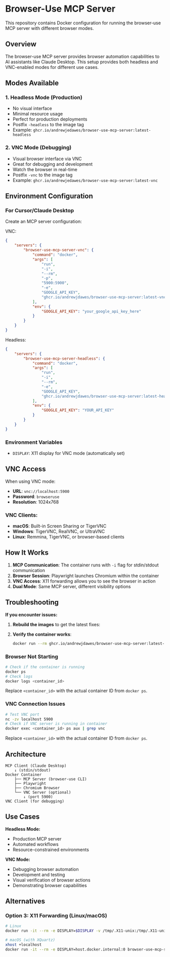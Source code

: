 # Browser-Use MCP Server

This repository contains Docker configuration for running the browser-use MCP server with different browser modes.

## Overview

The browser-use MCP server provides browser automation capabilities to AI assistants like Claude Desktop. This setup provides both headless and VNC-enabled modes for different use cases.

## Modes Available

### 1. Headless Mode (Production)

-   No visual interface
-   Minimal resource usage
-   Perfect for production deployments
-   Postfix `-headless` to the image tag
-   Example: `ghcr.io/andrewjedawes/browser-use-mcp-server:latest-headless`

### 2. VNC Mode (Debugging)

-   Visual browser interface via VNC
-   Great for debugging and development
-   Watch the browser in real-time
-   Postfix `-vnc` to the image tag
-   Example: `ghcr.io/andrewjedawes/browser-use-mcp-server:latest-vnc`

## Environment Configuration

### For Cursor/Claude Desktop

Create an MCP server configuration:

VNC:

```json
{
	"servers": {
		"browser-use-mcp-server-vnc": {
			"command": "docker",
			"args": [
				"run",
				"-i",
				"--rm",
				"-p",
				"5900:5900",
				"-e",
				"GOOGLE_API_KEY",
				"ghcr.io/andrewjdawes/browser-use-mcp-server:latest-vnc"
			],
			"env": {
				"GOOGLE_API_KEY": "your_google_api_key_here"
			}
		}
	}
}
```

Headless:

```json
{
	"servers": {
		"browser-use-mcp-server-headless": {
			"command": "docker",
			"args": [
				"run",
				"-i",
				"--rm",
				"-e",
				"GOOGLE_API_KEY",
				"ghcr.io/andrewjdawes/browser-use-mcp-server:latest-headless"
			],
			"env": {
				"GOOGLE_API_KEY": "YOUR_API_KEY"
			}
		}
	}
}
```

### Environment Variables

-   `DISPLAY`: X11 display for VNC mode (automatically set)

## VNC Access

When using VNC mode:

-   **URL**: `vnc://localhost:5900`
-   **Password**: `browseruse`
-   **Resolution**: 1024x768

### VNC Clients:

-   **macOS**: Built-in Screen Sharing or TigerVNC
-   **Windows**: TigerVNC, RealVNC, or UltraVNC
-   **Linux**: Remmina, TigerVNC, or browser-based clients

## How It Works

1. **MCP Communication**: The container runs with `-i` flag for stdin/stdout communication
2. **Browser Session**: Playwright launches Chromium within the container
3. **VNC Access**: X11 forwarding allows you to see the browser in action
4. **Dual Mode**: Same MCP server, different visibility options

## Troubleshooting

**If you encounter issues:**

1. **Rebuild the images** to get the latest fixes:

2. **Verify the container works**:

    ```bash
    docker run --rm ghcr.io/andrewjdawes/browser-use-mcp-server:latest-headless python -c "from browser_use import BrowserSession; print('Browser-use working!')"
    ```

### Browser Not Starting

```bash
# Check if the container is running
docker ps
# Check logs
docker logs <container_id>
```

Replace `<container_id>` with the actual container ID from `docker ps`.

### VNC Connection Issues

```bash
# Test VNC port
nc -zv localhost 5900
# Check if VNC server is running in container
docker exec <container_id> ps aux | grep vnc
```

Replace `<container_id>` with the actual container ID from `docker ps`.

## Architecture

```
MCP Client (Claude Desktop)
    ↓ (stdin/stdout)
Docker Container
    ├── MCP Server (browser-use CLI)
    ├── Playwright
    ├── Chromium Browser
    └── VNC Server (optional)
        ↓ (port 5900)
VNC Client (for debugging)
```

## Use Cases

**Headless Mode:**

-   Production MCP server
-   Automated workflows
-   Resource-constrained environments

**VNC Mode:**

-   Debugging browser automation
-   Development and testing
-   Visual verification of browser actions
-   Demonstrating browser capabilities

## Alternatives

### Option 3: X11 Forwarding (Linux/macOS)

```bash
# Linux
docker run -it --rm -e DISPLAY=$DISPLAY -v /tmp/.X11-unix:/tmp/.X11-unix browser-use-mcp-server:latest

# macOS (with XQuartz)
xhost +localhost
docker run -it --rm -e DISPLAY=host.docker.internal:0 browser-use-mcp-server:latest
```
